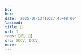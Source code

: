```yaml
---
bc:
hex:
date: '2025-10-13T10:27:45+08:00'
lastmod:
title: 􄜘
url: 􄜘
tags: [㹝, 𤜣]
src: DCCV, DCCV
note:
---
```

